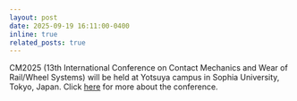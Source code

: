 ```yaml
---
layout: post
date: 2025-09-19 16:11:00-0400
inline: true
related_posts: true
---
```


CM2025 (13th International Conference on Contact Mechanics and Wear of Rail/Wheel Systems) will be held at Yotsuya campus in Sophia University, Tokyo, Japan. 
Click <a href="https://cm2025.jscmr.org/index.html">here</a> for more about the conference.
